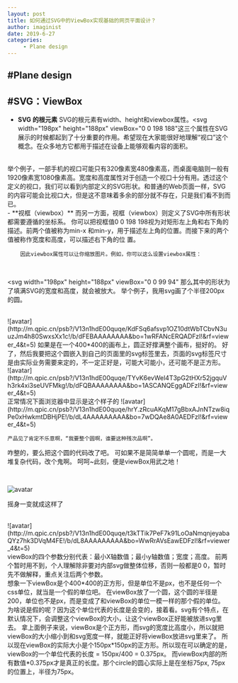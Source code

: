 ```yaml
---
layout: post
title: 如何通过SVG中的ViewBox实现基础的网页平面设计？
author: imaginist
date: 2019-6-27
categories:
     - Plane design
---
```


## #Plane design
## #SVG：ViewBox

- **SVG 的根元素**
  SVG的根元素有width、height和viewbox属性。<svg width="198px" height="188px" viewBox="0 0 198 188"这三个属性在SVG展示的时候都起到了十分重要的作用。希望现在大家能很好地理解“视口”这个概念。在众多地方它都用于描述在设备上能够观看内容的面积。
<br>
     举个例子，一部手机的视口可能只有320像素宽480像素高，而桌面电脑则一般有1920像素宽1080像素高。宽度和高度属性对于创造一个视口十分有用。透过这个定义的视口，我们可以看到内部定义的SVG形状。和普通的Web页面一样，SVG的内容可能会比视口大，但是这不意味着多余的部分就不存在，只是我们看不到而已。
<br>
- **视框（viewbox）**
    而另一方面，视框（viewbox）则定义了SVG中所有形状都需要遵循的坐标系。
你可以把视框值0 0 198 198视为对矩形左上角和右下角的描述。前两个值被称为min-x
和min-y，用于描述左上角的位置。而接下来的两个值被称作宽度和高度，可以描述右下角的位
置。
<br>

        因此viewbox属性可以让你缩放图片。例如，你可以这么设置viewbox属性：

<br>

   <svg width="198px" height="188px" viewBox="0 0 99 94"
那么其中的形状为了填满SVG的宽度和高度，就会被放大。
举个例子，我用svg画了个半径200px的圆。

<br>
![avatar](http://m.qpic.cn/psb?/V13n1hdE00quqe/KdFSq6afsvp1OZ10dtWbTCbvN3uuzJm4h80SwxsXx1c!/b/dFEBAAAAAAAA&bo=1wRFANcERQADFzI!&rf=viewer_4&t=5)
    如果是在一个400*400的画布上，圆正好撑满整个画布，挺好的。
好了，然后我要把这个圆嵌入到自己的页面里的svg标签里去，页面的svg标签尺寸是由实际业务需要来定的，不一定正好是，可能大可能小，还可能不是正方形。
<br>
![avatar](http://m.qpic.cn/psb?/V13n1hdE00quqe/TYvK6evWel4T3pG2tHXr52jgquVh3rk4xi3seUVFMkg!/b/dFQBAAAAAAAA&bo=1ASCANQEggADFzI!&rf=viewer_4&t=5)
<br>
    正常情况下面浏览器中显示是这个样子的
![avatar](http://m.qpic.cn/psb?/V13n1hdE00quqe/hrY.zRcuAKqM17gBbxAJnNTzw8iqPe0xHwkmtDBHjPE!/b/dL4AAAAAAAAA&bo=7wDQAe8A0AEDFzI!&rf=viewer_4&t=5)
<br>

    产品见了肯定不乐意啊，“我要整个圆啊，谁要这种残次品啊”。
咋整的，要么把这个圆的代码改了吧。
可如果不是简简单单一个圆呢，而是一大堆复杂代码，改个鬼啊。
呵呵~此刻，便是viewBox用武之地！

<br>

![avatar](http://m.qpic.cn/psb?/V13n1hdE00quqe/862jdTUIJplljdvll6u0N1t8lrkBHn*7sPCRwrfGhrw!/b/dFQBAAAAAAAA&bo=XAR2AFwEdgADFzI!&rf=viewer_4&t=5)
<br>

  摇身一变就成这样了

<br>
![avatar](http://m.qpic.cn/psb?/V13n1hdE00quqe/t3kTTik7PeF7k91LoOaNmqnjeyabaQYz7hk3DVqM4FE!/b/dL8AAAAAAAAA&bo=WwRrAVsEawEDFzI!&rf=viewer_4&t=5)








<br>
viewBox的四个参数分别代表：最小X轴数值；最小y轴数值；宽度；高度。
前两个暂时用不到，个人理解除非要对内部svg做整体位移，否则一般都是0 0，暂时先不做解释，重点关注后两个参数。
<br>
想象一下viewBox是个400*400的正方形，但是单位不是px，也不是任何一个css单位，就当是一个假的单位吧。
在viewBox放了一个圆，这个圆的半径是200，单位也不是px，而是变成了和viewBox的单位一模一样的那个假的单位。
<br>
为啥说是假的呢？因为这个单位代表的长度是会变的，接着看。svg有个特点，在默认情况下，会调整这个viewBox的大小，让这个viewBox正好能被放进svg里去。
拿上面例子来说，viewBox是个正方形，而svg的宽度比高度小，所以就把viewBox的大小缩小到和svg宽度一样，就能正好将viewBox放进svg里来了。
所以现在viewBox的实际大小是个150px*150px的正方形。所以现在可以确定的是，viewBox的一个单位代表的长度 = 150px/400 = 0.375px。
而viewBox内部的所有数值*0.375px才是真正的长度。那个circle的圆心实际上是在坐标75px, 75px的位置上，半径为75px。